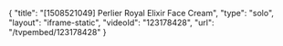 {
    "title": "[1508521049] Perlier Royal Elixir Face Cream",
    "type": "solo",
    "layout": "iframe-static",
    "videoId": "123178428",
    "url": "\/tvpembed\/123178428"
}